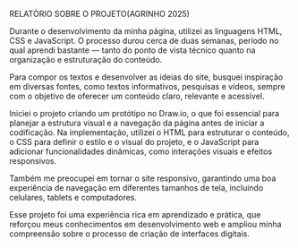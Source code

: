 RELATÒRIO SOBRE O PROJETO(AGRINHO 2025)

Durante o desenvolvimento da minha página, utilizei as linguagens HTML, CSS e JavaScript. O processo durou cerca de duas semanas, período no qual aprendi bastante — tanto do ponto de vista técnico quanto na organização e estruturação do conteúdo.

Para compor os textos e desenvolver as ideias do site, busquei inspiração em diversas fontes, como textos informativos, pesquisas e vídeos, sempre com o objetivo de oferecer um conteúdo claro, relevante e acessível.

Iniciei o projeto criando um protótipo no Draw.io, o que foi essencial para planejar a estrutura visual e a navegação da página antes de iniciar a codificação. Na implementação, utilizei o HTML para estruturar o conteúdo, o CSS para definir o estilo e o visual do projeto, e o JavaScript para adicionar funcionalidades dinâmicas, como interações visuais e efeitos responsivos.

Também me preocupei em tornar o site responsivo, garantindo uma boa experiência de navegação em diferentes tamanhos de tela, incluindo celulares, tablets e computadores.

Esse projeto foi uma experiência rica em aprendizado e prática, que reforçou meus conhecimentos em desenvolvimento web e ampliou minha compreensão sobre o processo de criação de interfaces digitais.
